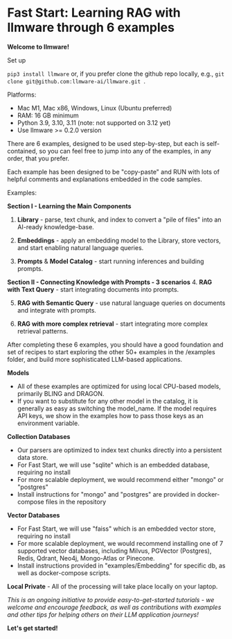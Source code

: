 

Fast Start: Learning RAG with llmware through 6 examples 
===============

**Welcome to llmware!**    

Set up  

`pip3 install llmware` or, if you prefer clone the github repo locally, e.g., `git clone git@github.com:llmware-ai/llmware.git
`.   

Platforms: 
- Mac M1, Mac x86, Windows, Linux (Ubuntu preferred)  
- RAM: 16 GB minimum 
- Python 3.9, 3.10, 3.11 (note: not supported on 3.12 yet)
- Use llmware >= 0.2.0 version

There are 6 examples, designed to be used step-by-step, but each is self-contained, 
so you can feel free to jump into any of the examples, in any order, that you prefer.  

Each example has been designed to be "copy-paste" and RUN with lots of helpful comments and explanations embedded in the code samples.

Examples:

**Section I - Learning the Main Components**
1.  **Library** - parse, text chunk, and index to convert a "pile of files" into an AI-ready knowledge-base.  

2.  **Embeddings** - apply an embedding model to the Library, store vectors, and start enabling natural language queries.  

3.  **Prompts** & **Model Catalog** - start running inferences and building prompts.

**Section II - Connecting Knowledge with Prompts - 3 scenarios**
4.  **RAG with Text Query** - start integrating documents into prompts.  

5.  **RAG with Semantic Query** - use natural language queries on documents and integrate with prompts.
 
6.  **RAG with more complex retrieval** - start integrating more complex retrieval patterns.

After completing these 6 examples, you should have a good foundation and set of recipes to start 
exploring the other 50+ examples in the /examples folder, and build more sophisticated 
LLM-based applications.

**Models**
  - All of these examples are optimized for using local CPU-based models, primarily BLING and DRAGON.
  - If you want to substitute for any other model in the catalog, it is generally as easy as 
    switching the model_name.  If the model requires API keys, we show in the examples how to pass those keys as an
    environment variable.

**Collection Databases**
  - Our parsers are optimized to index text chunks directly into a persistent data store.   
  - For Fast Start, we will use "sqlite" which is an embedded database, requiring no install
  - For more scalable deployment, we would recommend either "mongo" or "postgres"
  - Install instructions for "mongo" and "postgres" are provided in docker-compose files in the repository

**Vector Databases**
   - For Fast Start, we will use "faiss" which is an embedded vector store, requiring no install
   - For more scalable deployment, we would recommend installing one of 7 supported vector databases, 
     including Milvus, PGVector (Postgres), Redis, Qdrant, Neo4j, Mongo-Atlas or Pinecone.  
   - Install instructions provided in "examples/Embedding" for specific db, as well as docker-compose scripts.

**Local Private**
    - All of the processing will take place locally on your laptop.

*This is an ongoing initiative to provide easy-to-get-started tutorials - we welcome and encourage feedback, as well
as contributions with examples and other tips for helping others on their LLM application journeys!*  

**Let's get started!**


